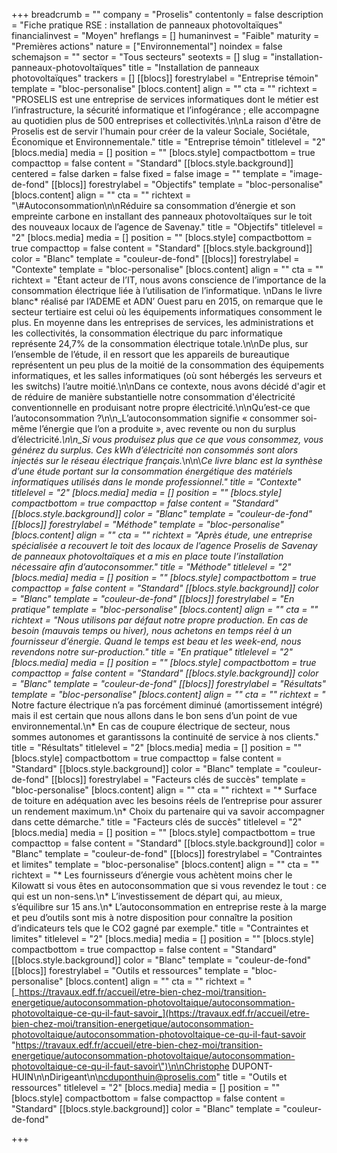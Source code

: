 +++
breadcrumb = ""
company = "Proselis"
contentonly = false
description = "Fiche pratique RSE : installation de panneaux photovoltaïques"
financialinvest = "Moyen"
hreflangs = []
humaninvest = "Faible"
maturity = "Premières actions"
nature = ["Environnemental"]
noindex = false
schemajson = ""
sector = "Tous secteurs"
seotexts = []
slug = "installation-panneaux-photovoltaïques"
title = "Installation de panneaux photovoltaïques"
trackers = []
[[blocs]]
forestrylabel = "Entreprise témoin"
template = "bloc-personalise"
[blocs.content]
align = ""
cta = ""
richtext = "PROSELIS est une entreprise de services informatiques dont le métier est l’infrastructure, la sécurité informatique et l’infogérance ; elle accompagne au quotidien plus de 500 entreprises et collectivités.\n\nLa raison d'être de Proselis est de servir l'humain pour créer de la valeur Sociale, Sociétale, Économique et Environnementale."
title = "Entreprise témoin"
titlelevel = "2"
[blocs.media]
media = []
position = ""
[blocs.style]
compactbottom = true
compacttop = false
content = "Standard"
[[blocs.style.background]]
centered = false
darken = false
fixed = false
image = ""
template = "image-de-fond"
[[blocs]]
forestrylabel = "Objectifs"
template = "bloc-personalise"
[blocs.content]
align = ""
cta = ""
richtext = "\\#Autoconsommation\n\nRéduire sa consommation d’énergie et son empreinte carbone en installant des panneaux photovoltaïques sur le toit des nouveaux locaux de l’agence de Savenay."
title = "Objectifs"
titlelevel = "2"
[blocs.media]
media = []
position = ""
[blocs.style]
compactbottom = true
compacttop = false
content = "Standard"
[[blocs.style.background]]
color = "Blanc"
template = "couleur-de-fond"
[[blocs]]
forestrylabel = "Contexte"
template = "bloc-personalise"
[blocs.content]
align = ""
cta = ""
richtext = "Étant acteur de l’IT, nous avons conscience de l’importance de la consommation électrique liée à l’utilisation de l’informatique.  \nDans le livre blanc* réalisé par l’ADEME et ADN’ Ouest paru en 2015, on remarque que le secteur tertiaire est celui où les équipements informatiques consomment le plus. En moyenne dans les entreprises de services, les administrations et les collectivités, la consommation électrique du parc informatique représente 24,7% de la consommation électrique totale.\n\nDe plus, sur l’ensemble de l’étude, il en ressort que les appareils de bureautique représentent un peu plus de la moitié de la consommation des équipements informatiques, et les salles informatiques (où sont hébergés les serveurs et les switchs) l’autre moitié.\n\nDans ce contexte, nous avons décidé d'agir et de réduire de manière substantielle notre consommation d'électricité conventionnelle en produisant notre propre électricité.\n\nQu’est-ce que l’autoconsommation ?\n\n_L’autoconsommation signifie « consommer soi-même l’énergie que l’on a produite », avec revente ou non du surplus d’électricité._\n\n_Si vous produisez plus que ce que vous consommez, vous générez du surplus. Ces kWh d’électricité non consommés sont alors injectés sur le réseau électrique français._\n\n\\*Ce livre blanc est la synthèse d’une étude portant sur la consommation énergétique des matériels informatiques utilisés dans le monde professionnel."
title = "Contexte"
titlelevel = "2"
[blocs.media]
media = []
position = ""
[blocs.style]
compactbottom = true
compacttop = false
content = "Standard"
[[blocs.style.background]]
color = "Blanc"
template = "couleur-de-fond"
[[blocs]]
forestrylabel = "Méthode"
template = "bloc-personalise"
[blocs.content]
align = ""
cta = ""
richtext = "Après étude, une entreprise spécialisée a recouvert le toit des locaux de l’agence Proselis de Savenay de panneaux photovoltaïques et a mis en place toute l’installation nécessaire afin d’autoconsommer."
title = "Méthode"
titlelevel = "2"
[blocs.media]
media = []
position = ""
[blocs.style]
compactbottom = true
compacttop = false
content = "Standard"
[[blocs.style.background]]
color = "Blanc"
template = "couleur-de-fond"
[[blocs]]
forestrylabel = "En pratique"
template = "bloc-personalise"
[blocs.content]
align = ""
cta = ""
richtext = "Nous utilisons par défaut notre propre production. En cas de besoin (mauvais temps ou hiver), nous achetons en temps réel à un fournisseur d’énergie. Quand le temps est beau et les week-end, nous revendons notre sur-production."
title = "En pratique"
titlelevel = "2"
[blocs.media]
media = []
position = ""
[blocs.style]
compactbottom = true
compacttop = false
content = "Standard"
[[blocs.style.background]]
color = "Blanc"
template = "couleur-de-fond"
[[blocs]]
forestrylabel = "Résultats"
template = "bloc-personalise"
[blocs.content]
align = ""
cta = ""
richtext = "* Notre facture électrique n’a pas forcément diminué (amortissement intégré) mais il est certain que nous allons dans le bon sens d’un point de vue environnemental.\n* En cas de coupure électrique de secteur, nous sommes autonomes et garantissons la continuité de service à nos clients."
title = "Résultats"
titlelevel = "2"
[blocs.media]
media = []
position = ""
[blocs.style]
compactbottom = true
compacttop = false
content = "Standard"
[[blocs.style.background]]
color = "Blanc"
template = "couleur-de-fond"
[[blocs]]
forestrylabel = "Facteurs clés de succès"
template = "bloc-personalise"
[blocs.content]
align = ""
cta = ""
richtext = "* Surface de toiture en adéquation avec les besoins réels de l’entreprise pour assurer un rendement maximum.\n* Choix du partenaire qui va savoir accompagner dans cette démarche."
title = "Facteurs clés de succès"
titlelevel = "2"
[blocs.media]
media = []
position = ""
[blocs.style]
compactbottom = true
compacttop = false
content = "Standard"
[[blocs.style.background]]
color = "Blanc"
template = "couleur-de-fond"
[[blocs]]
forestrylabel = "Contraintes et limites"
template = "bloc-personalise"
[blocs.content]
align = ""
cta = ""
richtext = "* Les fournisseurs d’énergie vous achètent moins cher le Kilowatt si vous êtes en autoconsommation que si vous revendez le tout : ce qui est un non-sens.\n* L’investissement de départ qui, au mieux, s’équilibre sur 15 ans.\n* L’autoconsommation en entreprise reste à la marge et peu d’outils sont mis à notre disposition pour connaître la position d’indicateurs tels que le CO2 gagné par exemple."
title = "Contraintes et limites"
titlelevel = "2"
[blocs.media]
media = []
position = ""
[blocs.style]
compactbottom = true
compacttop = false
content = "Standard"
[[blocs.style.background]]
color = "Blanc"
template = "couleur-de-fond"
[[blocs]]
forestrylabel = "Outils et ressources"
template = "bloc-personalise"
[blocs.content]
align = ""
cta = ""
richtext = "[_https://travaux.edf.fr/accueil/etre-bien-chez-moi/transition-energetique/autoconsommation-photovoltaique/autoconsommation-photovoltaique-ce-qu-il-faut-savoir_](https://travaux.edf.fr/accueil/etre-bien-chez-moi/transition-energetique/autoconsommation-photovoltaique/autoconsommation-photovoltaique-ce-qu-il-faut-savoir \"https://travaux.edf.fr/accueil/etre-bien-chez-moi/transition-energetique/autoconsommation-photovoltaique/autoconsommation-photovoltaique-ce-qu-il-faut-savoir\")\n\nChristophe DUPONT-HUIN\n\nDirigeant\n\ncduponthuin@proselis.com"
title = "Outils et ressources"
titlelevel = "2"
[blocs.media]
media = []
position = ""
[blocs.style]
compactbottom = false
compacttop = false
content = "Standard"
[[blocs.style.background]]
color = "Blanc"
template = "couleur-de-fond"

+++
